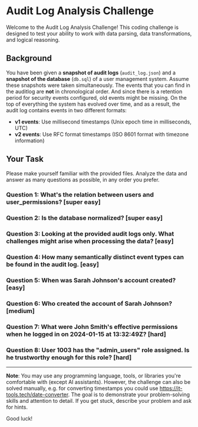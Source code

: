 # Audit Log Analysis Challenge

Welcome to the Audit Log Analysis Challenge! This coding challenge is designed to test your ability to work with data parsing, data transformations, and logical reasoning.

## Background

You have been given a **snapshot of audit logs** (`audit_log.json`) and a **snapshot of the database** (`db.sql`) of a user management system. Assume these snapshots were taken simultaneously. The events that you can find in the auditlog are **not** in chronological order. And since there is a retention period for security events configured, old events might be missing. On the top of everything the system has evolved over time, and as a result, the audit log contains events in two different formats:

- **v1 events**: Use millisecond timestamps (Unix epoch time in milliseconds, UTC)
- **v2 events**: Use RFC format timestamps (ISO 8601 format with timezone information)

## Your Task

Please make yourself familiar with the provided files. Analyze the data and answer as many questions as possible, in any order you prefer.

### Question 1: What's the relation between users and user_permissions? [super easy]
### Question 2: Is the database normalized? [super easy]
### Question 3: Looking at the provided audit logs only. What challenges might arise when processing the data? [easy]
### Question 4: How many **semantically distinct** event types can be found in the audit log. [easy]
### Question 5: When was Sarah Johnson's account created? [easy]
### Question 6: Who created the account of Sarah Johnson? [medium]
### Question 7: What were John Smith's effective permissions when he logged in on 2024-01-15 at 13:32:49Z? [hard]
### Question 8: User 1003 has the "admin_users" role assigned. Is he trustworthy enough for this role? [hard]

---

**Note**: You may use any programming language, tools, or libraries you're comfortable with (except AI assistants). However, the challenge can also be solved manually, e.g. for converting timestamps you could use https://it-tools.tech/date-converter. The goal is to demonstrate your problem-solving skills and attention to detail. If you get stuck, describe your problem and ask for hints.

Good luck!

